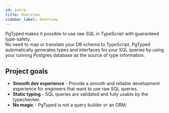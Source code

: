 ```yaml
---
id: intro
title: Overview
sidebar_label: Overview
---
```


PgTyped makes it possible to use raw SQL in TypeScript with guaranteed type-safety.  
No need to map or translate your DB schema to TypeScript, PgTyped automatically generates types and interfaces for your SQL queries by using your running Postgres database as the source of type information.

## Project goals

- **Smooth dev experience** - Provide a smooth and reliable development experience for engineers that want to use raw SQL queries.
- **Static typing** - SQL queries are validated and fully usable by the typechecker.
- **No magic** - PgTyped is not a query builder or an ORM.

